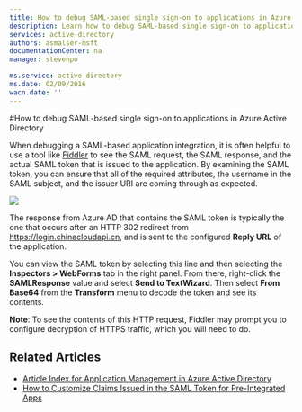 ```yaml
---
title: How to debug SAML-based single sign-on to applications in Azure Active Directory | Azure
description: Learn how to debug SAML-based single sign-on to applications in Azure Active Directory 
services: active-directory
authors: asmalser-msft
documentationCenter: na
manager: stevenpo

ms.service: active-directory
ms.date: 02/09/2016
wacn.date: ''
---
```


#How to debug SAML-based single sign-on to applications in Azure Active Directory

When debugging a SAML-based application integration, it is often helpful to use a tool like [Fiddler](http://www.telerik.com/fiddler) to see the SAML request, the SAML response, and the actual SAML token that is issued to the application. By examining the SAML token, you can ensure that all of the required attributes, the username in the SAML subject, and the issuer URI are coming through as expected.

![][1]

The response from Azure AD that contains the SAML token is typically the one that occurs after an HTTP 302 redirect from https://login.chinacloudapi.cn, and is sent to the configured **Reply URL** of the application. 

You can view the SAML token by selecting this line and then selecting the **Inspectors > WebForms** tab in the right panel. From there, right-click the **SAMLResponse** value and select **Send to TextWizard**. Then select **From Base64** from the **Transform** menu to decode the token and see its contents.

**Note**: To see the contents of this HTTP request, Fiddler may prompt you to configure decryption of HTTPS traffic, which you will need to do.

## Related Articles

- [Article Index for Application Management in Azure Active Directory](../active-directory-apps-index.md)
- [How to Customize Claims Issued in the SAML Token for Pre-Integrated Apps](./active-directory-saml-claims-customization.md)

<!--Image references-->
[1]: ./media/active-directory-saml-debugging/fiddler.png
